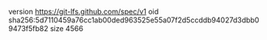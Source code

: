 version https://git-lfs.github.com/spec/v1
oid sha256:5d7110459a76cc1ab00ded963525e55a07f2d5ccddb94027d3dbb09473f5fb82
size 4566
